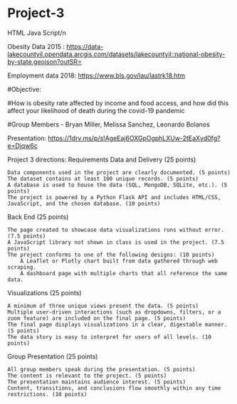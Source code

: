 # Project-3
HTML Java Script/n

Obesity Data 2015
: https://data-lakecountyil.opendata.arcgis.com/datasets/lakecountyil::national-obesity-by-state.geojson?outSR=

Employment data 2018:
https://www.bls.gov/lau/lastrk18.htm


#Objective:

#How is obesity rate affected by income and food access, and how did this affect your likelihood of death during the covid-19 pandemic


#Group Members - Bryan Miller, Melissa Sanchez, Leonardo Bolanos

Presentation:
https://1drv.ms/p/s!AgeEaj6OXGpOgphLXUw-2tEaXyd0fg?e=Djqw6c


Project 3 directions:
Requirements
Data and Delivery (25 points)

    Data components used in the project are clearly documented. (5 points)
    The dataset contains at least 100 unique records. (5 points)
    A database is used to house the data (SQL, MongoDB, SQLite, etc.). (5 points)
    The project is powered by a Python Flask API and includes HTML/CSS, JavaScript, and the chosen database. (10 points)

Back End (25 points)

    The page created to showcase data visualizations runs without error. (7.5 points)
    A JavaScript library not shown in class is used in the project. (7.5 points)
    The project conforms to one of the following designs: (10 points)
        A Leaflet or Plotly chart built from data gathered through web scraping.
        A dashboard page with multiple charts that all reference the same data.

Visualizations (25 points)

    A minimum of three unique views present the data. (5 points)
    Multiple user-driven interactions (such as dropdowns, filters, or a zoom feature) are included on the final page. (5 points)
    The final page displays visualizations in a clear, digestable manner. (5 points)
    The data story is easy to interpret for users of all levels. (10 points)

Group Presentation (25 points)

    All group members speak during the presentation. (5 points)
    The content is relevant to the project. (5 points)
    The presentation maintains audience interest. (5 points)
    Content, transitions, and conclusions flow smoothly within any time restrictions. (10 points)
